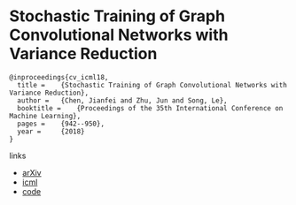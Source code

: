 #  Stochastic Training of Graph Convolutional Networks with Variance Reduction

```
@inproceedings{cv_icml18,
  title = 	 {Stochastic Training of Graph Convolutional Networks with Variance Reduction},
  author = 	 {Chen, Jianfei and Zhu, Jun and Song, Le},
  booktitle = 	 {Proceedings of the 35th International Conference on Machine Learning},
  pages = 	 {942--950},
  year = 	 {2018}
}
```

links
- [arXiv](https://arxiv.org/abs/1710.10568)
- [icml](http://proceedings.mlr.press/v80/chen18p.html)
- [code](https://github.com/thu-ml/stochastic_gcn)
